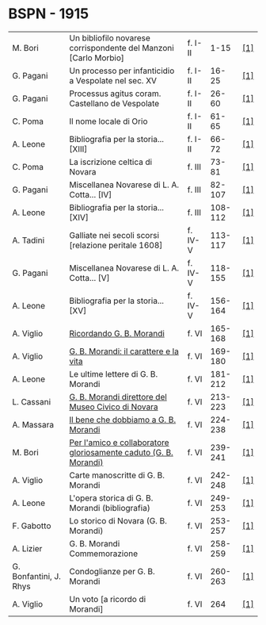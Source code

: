 # BSPN - 1915

<table>
    <tr>
        <td>M. Bori</td>
        <td>Un bibliofilo novarese corrispondente del Manzoni [Carlo Morbio]</td>
        <td>f. I-II</td>
        <td>1-15</td>
        <td><a href="https://en.calameo.com/read/007260735411e9ab4ae74">[1]</a></td>
    </tr>
    <tr>
        <td>G. Pagani</td>
        <td>Un processo per infanticidio a Vespolate nel sec. XV</td>
        <td>f. I-II</td>
        <td>16-25</td>
        <td><a href="https://en.calameo.com/read/007260735411e9ab4ae74">[1]</a></td>
    </tr>
    <tr>
        <td>G. Pagani</td>
        <td>Processus agitus coram. Castellano de Vespolate</td>
        <td>f. I-II</td>
        <td>26-60</td>
        <td><a href="https://en.calameo.com/read/007260735411e9ab4ae74">[1]</a></td>
    </tr>
    <tr>
        <td>C. Poma</td>
        <td>Il nome locale di Orio</td>
        <td>f. I-II</td>
        <td>61-65</td>
        <td><a href="https://en.calameo.com/read/007260735411e9ab4ae74">[1]</a></td>
    </tr>
    <tr>
        <td>A. Leone</td>
        <td>Bibliografia per la storia... [XIII]</td>
        <td>f. I-II</td>
        <td>66-72</td>
        <td><a href="https://en.calameo.com/read/007260735411e9ab4ae74">[1]</a></td>
    </tr>
    <tr>
        <td>C. Poma</td>
        <td>La iscrizione celtica di Novara</td>
        <td>f. III</td>
        <td>73-81</td>
        <td><a href="https://en.calameo.com/read/007260735aeb8d4357445">[1]</a></td>
    </tr>
    <tr>
        <td>G. Pagani</td>
        <td>Miscellanea Novarese di L. A. Cotta... [IV]</td>
        <td>f. III</td>
        <td>82-107</td>
        <td><a href="https://en.calameo.com/read/007260735aeb8d4357445">[1]</a></td>
    </tr>
    <tr>
        <td>A. Leone</td>
        <td>Bibliografia per la storia... [XIV]</td>
        <td>f. III</td>
        <td>108-112</td>
        <td><a href="https://en.calameo.com/read/007260735aeb8d4357445">[1]</a></td>
    </tr>
    <tr>
        <td>A. Tadini</td>
        <td>Galliate nei secoli scorsi [relazione peritale 1608]</td>
        <td>f. IV-V</td>
        <td>113-117</td>
        <td><a href="https://en.calameo.com/read/0072607352380ef1d9e52">[1]</a></td>
    </tr>
    <tr>
        <td>G. Pagani</td>
        <td>Miscellanea Novarese di L. A. Cotta... [V]</td>
        <td>f. IV-V</td>
        <td>118-155</td>
        <td><a href="https://en.calameo.com/read/0072607352380ef1d9e52">[1]</a></td>
    </tr>
    <tr>
        <td>A. Leone</td>
        <td>Bibliografia per la storia... [XV]</td>
        <td>f. IV-V</td>
        <td>156-164</td>
        <td><a href="https://en.calameo.com/read/0072607352380ef1d9e52">[1]</a></td>
    </tr>
    <tr>
        <td>A. Viglio</td>
        <td><a href="http://www.ssno.it/BSPNo/1915_Viglio.pdf#page=1" target="_blank">Ricordando G. B. Morandi</a></td>
        <td>f. VI</td>
        <td>165-168</td>
        <td><a href="https://en.calameo.com/read/007260735accebbf56f4e">[1]</a></td>
    </tr>
    <tr>
        <td>A. Viglio</td>
        <td><a href="http://www.ssno.it/BSPNo/1915_Viglio.pdf#page=4" target="_blank">G. B. Morandi:
            il carattere e la vita</a></td>
        <td>f. VI</td>
        <td>169-180</td>
        <td><a href="https://en.calameo.com/read/007260735accebbf56f4e">[1]</a></td>
    </tr>
    <tr>
        <td>A. Leone</td>
        <td>Le ultime lettere di G. B. Morandi</td>
        <td>f. VI</td>
        <td>181-212</td>
        <td><a href="https://en.calameo.com/read/007260735accebbf56f4e">[1]</a></td>
    </tr>
    <tr>
        <td>L. Cassani</td>
        <td><a href="http://www.ssno.it/BSPNo/1915_altri.pdf#page=1" target="_blank">G. B. Morandi direttore del Museo
            Civico di Novara</a></td>
        <td>f. VI</td>
        <td>213-223</td>
        <td><a href="https://en.calameo.com/read/007260735accebbf56f4e">[1]</a></td>
    </tr>
    <tr>
        <td>A. Massara</td>
        <td><a href="http://www.ssno.it/BSPNo/1915_altri.pdf#page=10" target="_blank">Il bene che dobbiamo a G. B.
            Morandi</a></td>
        <td>f. VI</td>
        <td>224-238</td>
        <td><a href="https://en.calameo.com/read/007260735accebbf56f4e">[1]</a></td>
    </tr>
    <tr>
        <td>M. Bori</td>
        <td><a href="http://www.ssno.it/BSPNo/1915_altri.pdf#page=22" target="_blank">Per l'amico e collaboratore
            gloriosamente caduto (G. B. Morandi)</a></td>
        <td>f. VI</td>
        <td>239-241</td>
        <td><a href="https://en.calameo.com/read/007260735accebbf56f4e">[1]</a></td>
    </tr>
    <tr>
        <td>A. Viglio</td>
        <td>Carte manoscritte di G. B. Morandi</td>
        <td>f. VI</td>
        <td>242-248</td>
        <td><a href="https://en.calameo.com/read/007260735accebbf56f4e">[1]</a></td>
    </tr>
    <tr>
        <td>A. Leone</td>
        <td>L'opera storica di G. B. Morandi (bibliografia)</td>
        <td>f. VI</td>
        <td>249-253</td>
        <td><a href="https://en.calameo.com/read/007260735accebbf56f4e">[1]</a></td>
    </tr>
    <tr>
        <td>F. Gabotto</td>
        <td>Lo storico di Novara (G. B. Morandi)</td>
        <td>f. VI</td>
        <td>253-257</td>
        <td><a href="https://en.calameo.com/read/007260735accebbf56f4e">[1]</a></td>
    </tr>
    <tr>
        <td>A. Lizier</td>
        <td>G. B. Morandi Commemorazione</td>
        <td>f. VI</td>
        <td>258-259</td>
        <td><a href="https://en.calameo.com/read/007260735accebbf56f4e">[1]</a></td>
    </tr>
    <tr>
        <td>G. Bonfantini, J. Rhys</td>
        <td>Condoglianze per G. B. Morandi</td>
        <td>f. VI</td>
        <td>260-263</td>
        <td><a href="https://en.calameo.com/read/007260735accebbf56f4e">[1]</a></td>
    </tr>
    <tr>
        <td>A. Viglio</td>
        <td>Un voto [a ricordo di Morandi]</td>
        <td>f. VI</td>
        <td>264</td>
        <td><a href="https://en.calameo.com/read/007260735accebbf56f4e">[1]</a></td>
    </tr>
</table>